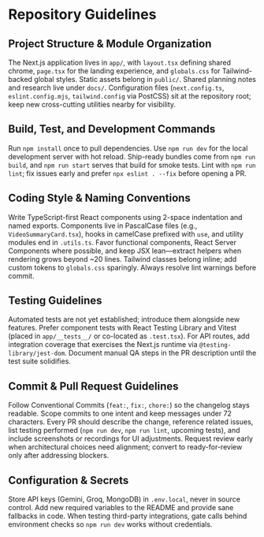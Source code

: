 # Repository Guidelines

## Project Structure & Module Organization
The Next.js application lives in `app/`, with `layout.tsx` defining shared chrome, `page.tsx` for the landing experience, and `globals.css` for Tailwind-backed global styles. Static assets belong in `public/`. Shared planning notes and research live under `docs/`. Configuration files (`next.config.ts`, `eslint.config.mjs`, `tailwind.config` via PostCSS) sit at the repository root; keep new cross-cutting utilities nearby for visibility.

## Build, Test, and Development Commands
Run `npm install` once to pull dependencies. Use `npm run dev` for the local development server with hot reload. Ship-ready bundles come from `npm run build`, and `npm run start` serves that build for smoke tests. Lint with `npm run lint`; fix issues early and prefer `npx eslint . --fix` before opening a PR.

## Coding Style & Naming Conventions
Write TypeScript-first React components using 2-space indentation and named exports. Components live in PascalCase files (e.g., `VideoSummaryCard.tsx`), hooks in camelCase prefixed with `use`, and utility modules end in `.utils.ts`. Favor functional components, React Server Components where possible, and keep JSX lean—extract helpers when rendering grows beyond ~20 lines. Tailwind classes belong inline; add custom tokens to `globals.css` sparingly. Always resolve lint warnings before commit.

## Testing Guidelines
Automated tests are not yet established; introduce them alongside new features. Prefer component tests with React Testing Library and Vitest (placed in `app/__tests__/` or co-located as `.test.tsx`). For API routes, add integration coverage that exercises the Next.js runtime via `@testing-library/jest-dom`. Document manual QA steps in the PR description until the test suite solidifies.

## Commit & Pull Request Guidelines
Follow Conventional Commits (`feat:`, `fix:`, `chore:`) so the changelog stays readable. Scope commits to one intent and keep messages under 72 characters. Every PR should describe the change, reference related issues, list testing performed (`npm run dev`, `npm run lint`, upcoming tests), and include screenshots or recordings for UI adjustments. Request review early when architectural choices need alignment; convert to ready-for-review only after addressing blockers.

## Configuration & Secrets
Store API keys (Gemini, Groq, MongoDB) in `.env.local`, never in source control. Add new required variables to the README and provide sane fallbacks in code. When testing third-party integrations, gate calls behind environment checks so `npm run dev` works without credentials.
